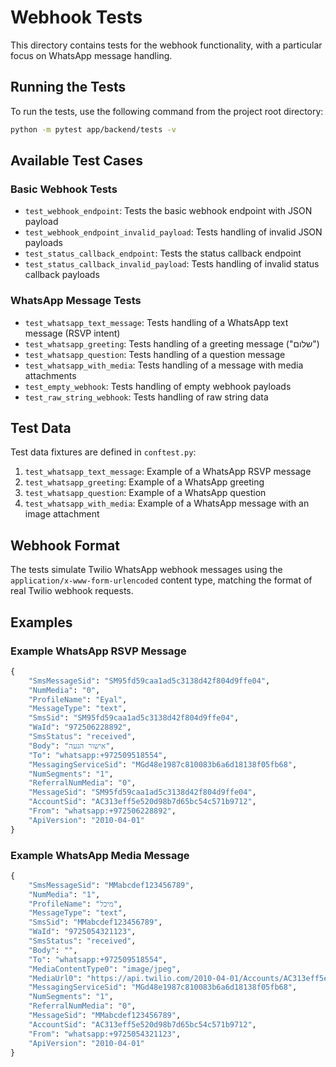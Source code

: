 # Webhook Tests

This directory contains tests for the webhook functionality, with a particular focus on WhatsApp message handling.

## Running the Tests

To run the tests, use the following command from the project root directory:

```bash
python -m pytest app/backend/tests -v
```

## Available Test Cases

### Basic Webhook Tests
- `test_webhook_endpoint`: Tests the basic webhook endpoint with JSON payload
- `test_webhook_endpoint_invalid_payload`: Tests handling of invalid JSON payloads
- `test_status_callback_endpoint`: Tests the status callback endpoint
- `test_status_callback_invalid_payload`: Tests handling of invalid status callback payloads

### WhatsApp Message Tests
- `test_whatsapp_text_message`: Tests handling of a WhatsApp text message (RSVP intent)
- `test_whatsapp_greeting`: Tests handling of a greeting message ("שלום")
- `test_whatsapp_question`: Tests handling of a question message
- `test_whatsapp_with_media`: Tests handling of a message with media attachments
- `test_empty_webhook`: Tests handling of empty webhook payloads
- `test_raw_string_webhook`: Tests handling of raw string data

## Test Data

Test data fixtures are defined in `conftest.py`:

1. `test_whatsapp_text_message`: Example of a WhatsApp RSVP message
2. `test_whatsapp_greeting`: Example of a WhatsApp greeting
3. `test_whatsapp_question`: Example of a WhatsApp question
4. `test_whatsapp_with_media`: Example of a WhatsApp message with an image attachment

## Webhook Format

The tests simulate Twilio WhatsApp webhook messages using the `application/x-www-form-urlencoded` content type, matching the format of real Twilio webhook requests.

## Examples

### Example WhatsApp RSVP Message

```python
{
    "SmsMessageSid": "SM95fd59caa1ad5c3138d42f804d9ffe04",
    "NumMedia": "0",
    "ProfileName": "Eyal",
    "MessageType": "text",
    "SmsSid": "SM95fd59caa1ad5c3138d42f804d9ffe04",
    "WaId": "972506228892",
    "SmsStatus": "received",
    "Body": "אישור הגעה",
    "To": "whatsapp:+972509518554",
    "MessagingServiceSid": "MGd48e1987c810083b6a6d18138f05fb68",
    "NumSegments": "1",
    "ReferralNumMedia": "0",
    "MessageSid": "SM95fd59caa1ad5c3138d42f804d9ffe04",
    "AccountSid": "AC313eff5e520d98b7d65bc54c571b9712",
    "From": "whatsapp:+972506228892",
    "ApiVersion": "2010-04-01"
}
```

### Example WhatsApp Media Message

```python
{
    "SmsMessageSid": "MMabcdef123456789",
    "NumMedia": "1",
    "ProfileName": "מיכל",
    "MessageType": "text",
    "SmsSid": "MMabcdef123456789",
    "WaId": "9725054321123",
    "SmsStatus": "received",
    "Body": "",
    "To": "whatsapp:+972509518554",
    "MediaContentType0": "image/jpeg",
    "MediaUrl0": "https://api.twilio.com/2010-04-01/Accounts/AC313eff5e520d98b7d65bc54c571b9712/Messages/MMabcdef123456789/Media/ME123456",
    "MessagingServiceSid": "MGd48e1987c810083b6a6d18138f05fb68",
    "NumSegments": "1",
    "ReferralNumMedia": "0",
    "MessageSid": "MMabcdef123456789",
    "AccountSid": "AC313eff5e520d98b7d65bc54c571b9712",
    "From": "whatsapp:+9725054321123",
    "ApiVersion": "2010-04-01"
}
``` 